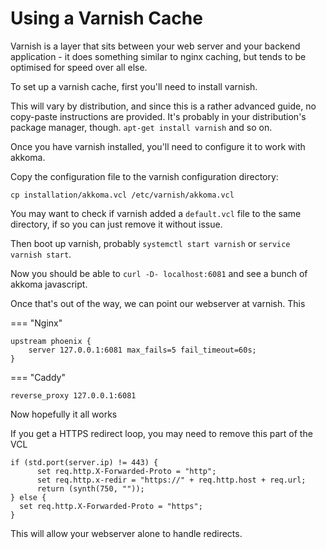 # Using a Varnish Cache

Varnish is a layer that sits between your web server and your backend application -
it does something similar to nginx caching, but tends to be optimised for speed over
all else.

To set up a varnish cache, first you'll need to install varnish. 

This will vary by distribution, and since this is a rather advanced guide,
no copy-paste instructions are provided. It's probably in your distribution's
package manager, though. `apt-get install varnish` and so on.

Once you have varnish installed, you'll need to configure it to work with akkoma.

Copy the configuration file to the varnish configuration directory:

    cp installation/akkoma.vcl /etc/varnish/akkoma.vcl

You may want to check if varnish added a `default.vcl` file to the same directory,
if so you can just remove it without issue.

Then boot up varnish, probably `systemctl start varnish` or `service varnish start`.

Now you should be able to `curl -D- localhost:6081` and see a bunch of
akkoma javascript.

Once that's out of the way, we can point our webserver at varnish. This

=== "Nginx"

    upstream phoenix {
        server 127.0.0.1:6081 max_fails=5 fail_timeout=60s;
    }


=== "Caddy"

    reverse_proxy 127.0.0.1:6081

Now hopefully it all works

If you get a HTTPS redirect loop, you may need to remove this part of the VCL

```vcl
if (std.port(server.ip) != 443) {
      set req.http.X-Forwarded-Proto = "http";
      set req.http.x-redir = "https://" + req.http.host + req.url;
      return (synth(750, ""));
} else {
  set req.http.X-Forwarded-Proto = "https";
}
```

This will allow your webserver alone to handle redirects.